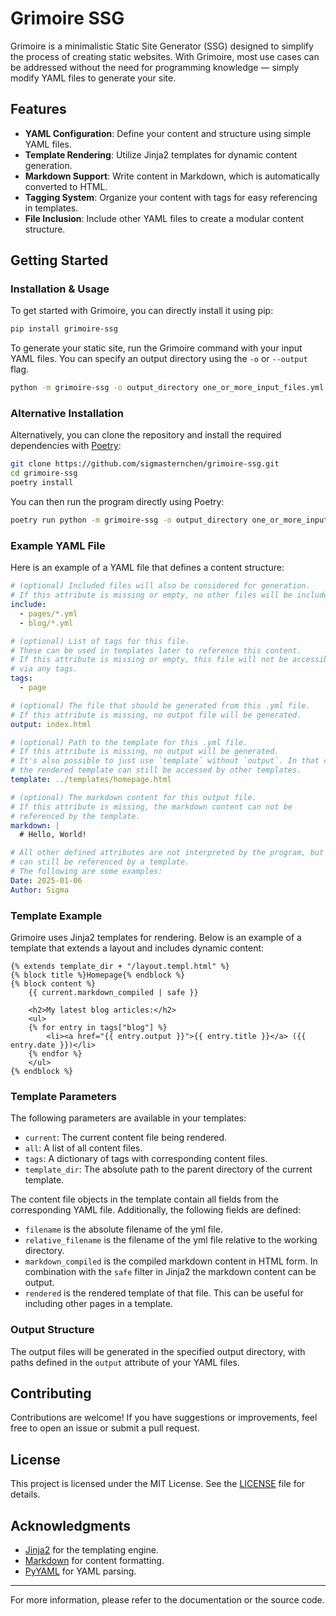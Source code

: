 # Grimoire SSG

Grimoire is a minimalistic Static Site Generator (SSG) designed to simplify the process of 
creating static websites. With Grimoire, most use cases can be addressed without the need 
for programming knowledge — simply modify YAML files to generate your site.

## Features

- **YAML Configuration**: Define your content and structure using simple YAML files.
- **Template Rendering**: Utilize Jinja2 templates for dynamic content generation.
- **Markdown Support**: Write content in Markdown, which is automatically converted to HTML.
- **Tagging System**: Organize your content with tags for easy referencing in templates.
- **File Inclusion**: Include other YAML files to create a modular content structure.

## Getting Started

### Installation & Usage

To get started with Grimoire, you can directly install it using pip:

```bash
pip install grimoire-ssg
```

To generate your static site, run the Grimoire command with your input YAML files. 
You can specify an output directory using the `-o` or `--output` flag.

```bash
python -m grimoire-ssg -o output_directory one_or_more_input_files.yml
```

### Alternative Installation

Alternatively, you can clone the repository and install the 
required dependencies with [Poetry](https://python-poetry.org/):

```bash
git clone https://github.com/sigmasternchen/grimoire-ssg.git
cd grimoire-ssg
poetry install
```

You can then run the program directly using Poetry:

```bash
poetry run python -m grimoire-ssg -o output_directory one_or_more_input_files.yml
```

### Example YAML File

Here is an example of a YAML file that defines a content structure:

```yaml
# (optional) Included files will also be considered for generation.
# If this attribute is missing or empty, no other files will be included.
include:
  - pages/*.yml
  - blog/*.yml

# (optional) List of tags for this file.
# These can be used in templates later to reference this content.
# If this attribute is missing or empty, this file will not be accessible 
# via any tags.
tags:
  - page

# (optional) The file that should be generated from this .yml file.
# If this attribute is missing, no output file will be generated.
output: index.html

# (optional) Path to the template for this .yml file.
# If this attribute is missing, no output will be generated.
# It's also possible to just use `template` without `output`. In that case
# the rendered template can still be accessed by other templates.
template: ../templates/homepage.html

# (optional) The markdown content for this output file.
# If this attribute is missing, the markdown content can not be 
# referenced by the template.
markdown: |
  # Hello, World!

# All other defined attributes are not interpreted by the program, but 
# can still be referenced by a template.
# The following are some examples:
Date: 2025-01-06
Author: Sigma
```

### Template Example

Grimoire uses Jinja2 templates for rendering. Below is an example of a template that 
extends a layout and includes dynamic content:

```jinja
{% extends template_dir + "/layout.templ.html" %}
{% block title %}Homepage{% endblock %}
{% block content %}
    {{ current.markdown_compiled | safe }}

    <h2>My latest blog articles:</h2>
    <ul>
    {% for entry in tags["blog"] %}
        <li><a href="{{ entry.output }}">{{ entry.title }}</a> ({{ entry.date }})</li>
    {% endfor %}
    </ul>
{% endblock %}
```

### Template Parameters

The following parameters are available in your templates:

- `current`: The current content file being rendered.
- `all`: A list of all content files.
- `tags`: A dictionary of tags with corresponding content files.
- `template_dir`: The absolute path to the parent directory of the current template.

The content file objects in the template contain all fields from the corresponding YAML file. 
Additionally, the following fields are defined:
- `filename` is the absolute filename of the yml file.
- `relative_filename` is the filename of the yml file relative to the working directory.
- `markdown_compiled` is the compiled markdown content in HTML form. In combination with the `safe` filter in Jinja2 the markdown content can be output.
- `rendered` is the rendered template of that file. This can be useful for including other pages in a template.


### Output Structure

The output files will be generated in the specified output directory, with paths defined in the `output` attribute of your YAML files.

## Contributing

Contributions are welcome! If you have suggestions or improvements, feel free to open an issue or submit a pull request.

## License

This project is licensed under the MIT License. See the [LICENSE](LICENSE) file for details.

## Acknowledgments

- [Jinja2](https://jinja.palletsprojects.com/) for the templating engine.
- [Markdown](https://python-markdown.github.io/) for content formatting.
- [PyYAML](https://pyyaml.org/) for YAML parsing.

---

For more information, please refer to the documentation or the source code.